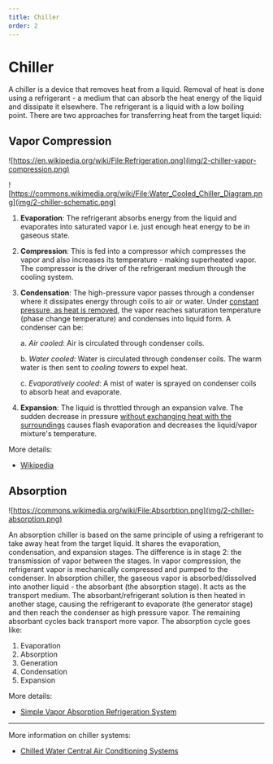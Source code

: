 ```yaml
---
title: Chiller
order: 2
---
```


# Chiller

A chiller is a device that removes heat from a liquid. Removal of heat is done using a refrigerant - a medium that can absorb the heat energy of the liquid and dissipate it elsewhere. The refrigerant is a liquid with a low boiling point. There are two approaches for transferring heat from the target liquid:

## Vapor Compression

![https://en.wikipedia.org/wiki/File:Refrigeration.png](img/2-chiller-vapor-compression.png)

![https://commons.wikimedia.org/wiki/File:Water_Cooled_Chiller_Diagram.png](img/2-chiller-schematic.png)

1. **Evaporation**: The refrigerant absorbs energy from the liquid and evaporates into saturated vapor i.e. just enough heat energy to be in gaseous state.

2. **Compression**: This is fed into a compressor which compresses the vapor and also increases its temperature - making superheated vapor. The compressor is the driver of the refrigerant medium through the cooling system.

3. **Condensation**: The high-pressure vapor passes through a condenser where it dissipates energy through coils to air or water. Under [constant pressure, as heat is removed][1], the vapor reaches saturation temperature (phase change temperature) and condenses into liquid form. A condenser can be:

    a. *Air cooled*: Air is circulated through condenser coils.

    b. *Water cooled*: Water is circulated through condenser coils. The warm water is then sent to *cooling towers* to expel heat.

    c. *Evaporatively cooled*: A mist of water is sprayed on condenser coils to absorb heat and evaporate.

4. **Expansion**: The liquid is throttled through an expansion valve. The sudden decrease in pressure [without exchanging heat with the surroundings][2] causes flash evaporation and decreases the liquid/vapor mixture's temperature.

More details:

* [Wikipedia][3]

## Absorption

![https://commons.wikimedia.org/wiki/File:Absorbtion.png](img/2-chiller-absorption.png)

An absorption chiller is based on the same principle of using a refrigerant to take away heat from the target liquid. It shares the evaporation, condensation, and expansion stages. The difference is in stage 2: the transmission of vapor between the stages. In vapor compression, the refrigerant vapor is mechanically compressed and pumped to the condenser. In absorption chiller, the gaseous vapor is absorbed/dissolved into another liquid - the absorbant (the absorption stage). It acts as the transport medium. The absorbant/refrigerant solution is then heated in another stage, causing the refrigerant to evaporate (the generator stage) and then reach the condenser as high pressure vapor. The remaining absorbant cycles back transport more vapor. The absorption cycle goes like:

1. Evaporation
2. Absorption
3. Generation
4. Condensation
5. Expansion

More details:

* [Simple Vapor Absorption Refrigeration System][5]

---

More information on chiller systems:

* [Chilled Water Central Air Conditioning Systems][4]




[1]: https://en.wikipedia.org/wiki/Boiling_point#Saturation_temperature_and_pressure
[2]: https://en.wikipedia.org/wiki/Isenthalpic
[3]: https://en.wikipedia.org/wiki/Vapor-compression_refrigeration
[4]: https://www.brighthubengineering.com/hvac/50160-chilled-water-central-air-conditioning-systems/#imgn_1
[5]: https://www.brighthubengineering.com/hvac/65923-simple-vapor-absorption-refrigeration-system/#imgn_0
